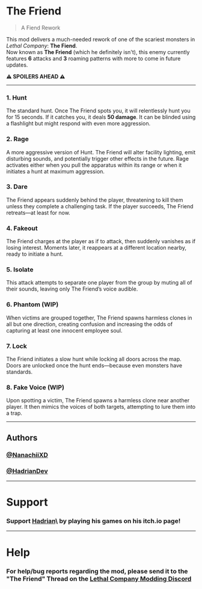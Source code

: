 
# The Friend

> A Fiend Rework

This mod delivers a much-needed rework of one of the scariest monsters in *Lethal Company*: **The Fiend**.  
Now known as **The Friend** (which he definitely isn't), this enemy currently features **6** attacks and **3** roaming patterns with more to come in future updates.

**⚠️ SPOILERS AHEAD ⚠️**

---

### 1. Hunt  
The standard hunt. Once The Friend spots you, it will relentlessly hunt you for 15 seconds. If it catches you, it deals **50 damage**. It can be blinded using a flashlight but might respond with even more aggression.

### 2. Rage  
A more aggressive version of Hunt. The Friend will alter facility lighting, emit disturbing sounds, and potentially trigger other effects in the future. Rage activates either when you pull the apparatus within its range or when it initiates a hunt at maximum aggression.

### 3. Dare  
The Friend appears suddenly behind the player, threatening to kill them unless they complete a challenging task. If the player succeeds, The Friend retreats—at least for now.

### 4. Fakeout  
The Friend charges at the player as if to attack, then suddenly vanishes as if losing interest. Moments later, it reappears at a different location nearby, ready to initiate a hunt.

### 5. Isolate  
This attack attempts to separate one player from the group by muting all of their sounds, leaving only The Friend’s voice audible.

### 6. Phantom (WIP) 
When victims are grouped together, The Friend spawns harmless clones in all but one direction, creating confusion and increasing the odds of capturing at least one innocent employee soul.

### 7. Lock  
The Friend initiates a slow hunt while locking all doors across the map. Doors are unlocked once the hunt ends—because even monsters have standards.

### 8. Fake Voice (WIP)
Upon spotting a victim, The Friend spawns a harmless clone near another player. It then mimics the voices of both targets, attempting to lure them into a trap.

---

## Authors

### [@NanachiiXD](https://www.youtube.com/@NanachiiXD)

### [@HadrianDev](https://twitter.com/HadrianDev)

---

# Support

### Support [Hadrian](https://hadriandev.itch.io/)\ by playing his games on his itch.io page!

--- 
# Help

### For help/bug reports regarding the mod, please send it to the "The Friend" Thread on the [Lethal Company Modding Discord](https://discord.com/invite/lcmod)